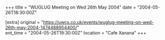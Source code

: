 +++
title = "WUGLUG Meeting on Wed 26th May 2004"
date = "2004-05-26T18:30:00Z"

[extra]
original = "https://uwcs.co.uk/events/wuglug-meeting-on-wed-26th-may-2004-1474488954400/"    
ent_time = "2004-05-26T19:30:00Z"
location = "Cafe Xanana"
+++



